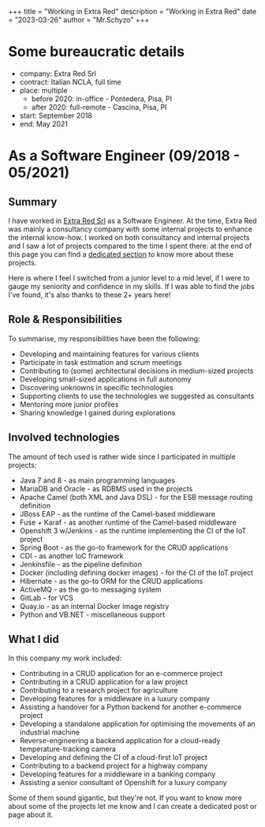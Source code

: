 +++
title = "Working in Extra Red"
description = "Working in Extra Red"
date = "2023-03-26"
author = "Mr.Schyzo"
+++

# Some bureaucratic details
- company: Extra Red Srl
- contract: Italian NCLA, full time
- place: multiple
  - before 2020: in-office - Pontedera, Pisa, PI
  - after 2020: full-remote - Cascina, Pisa, PI
- start: September 2018
- end: May 2021

# As a Software Engineer (09/2018 - 05/2021)

## Summary

I have worked in [Extra Red Srl](https://www.extrasys.it/en/red) as a Software Engineer. At the time, Extra Red was mainly
a consultancy company with some internal projects to enhance the internal know-how. I worked on both consultancy and internal
projects and I saw a lot of projects compared to the time I spent there: at the end of this page you can find a 
[dedicated section](#what-i-did) to know more about these projects.

Here is where I feel I switched from a junior level to a mid level, if I were to gauge my seniority and confidence in my
skills. If I was able to find the jobs I've found, it's also thanks to these 2+ years here!

## Role & Responsibilities

To summarise, my responsibilities have been the following:
- Developing and maintaining features for various clients
- Participate in task estimation and scrum meetings
- Contributing to (some) architectural decisions in medium-sized projects
- Developing small-sized applications in full autonomy
- Discovering unknowns in specific technologies
- Supporting clients to use the technologies we suggested as consultants
- Mentoring more junior profiles
- Sharing knowledge I gained during explorations

## Involved technologies

The amount of tech used is rather wide since I participated in multiple projects:
- Java 7 and 8 - as main programming languages
- MariaDB and Oracle - as RDBMS used in the projects
- Apache Camel (both XML and Java DSL) - for the ESB message routing definition
- JBoss EAP - as the runtime of the Camel-based middleware 
- Fuse + Karaf - as another runtime of the Camel-based middleware
- Openshift 3 w/Jenkins - as the runtime implementing the CI of the IoT project
- Spring Boot - as the go-to framework for the CRUD applications
- CDI - as another IoC framework 
- Jenkinsfile - as the pipeline definition
- Docker (including defining docker images) - for the CI of the IoT project
- Hibernate - as the go-to ORM for the CRUD applications
- ActiveMQ - as the go-to messaging system
- GitLab - for VCS
- Quay.io - as an internal Docker image registry
- Python and VB.NET - miscellaneous support

## What I did

In this company my work included:
- Contributing in a CRUD application for an e-commerce project
- Contributing in a CRUD application for a law project
- Contributing to a research project for agriculture
- Developing features for a middleware in a luxury company
- Assisting a handover for a Python backend for another e-commerce project
- Developing a standalone application for optimising the movements of an industrial machine
- Reverse-engineering a backend application for a cloud-ready temperature-tracking camera
- Developing and defining the CI of a cloud-first IoT project
- Contributing to a backend project for a highway company
- Developing features for a middleware in a banking company
- Assisting a senior consultant of Openshift for a luxury company

Some of them sound gigantic, but they're not. If you want to know more about some of the projects let me know and I can
create a dedicated post or page about it.
